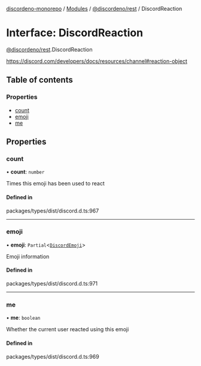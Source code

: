 [discordeno-monorepo](../README.md) / [Modules](../modules.md) / [@discordeno/rest](../modules/discordeno_rest.md) / DiscordReaction

# Interface: DiscordReaction

[@discordeno/rest](../modules/discordeno_rest.md).DiscordReaction

https://discord.com/developers/docs/resources/channel#reaction-object

## Table of contents

### Properties

- [count](discordeno_rest.DiscordReaction.md#count)
- [emoji](discordeno_rest.DiscordReaction.md#emoji)
- [me](discordeno_rest.DiscordReaction.md#me)

## Properties

### count

• **count**: `number`

Times this emoji has been used to react

#### Defined in

packages/types/dist/discord.d.ts:967

---

### emoji

• **emoji**: `Partial`<[`DiscordEmoji`](discordeno_rest.DiscordEmoji.md)\>

Emoji information

#### Defined in

packages/types/dist/discord.d.ts:971

---

### me

• **me**: `boolean`

Whether the current user reacted using this emoji

#### Defined in

packages/types/dist/discord.d.ts:969
